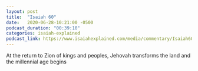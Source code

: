 ```yaml
---
layout: post
title:  "Isaiah 60"
date:   2020-06-28-10:21:00 -0500
podcast_duration: "00:39:10"
categories: isaiah-explained
podcast_link: https://www.isaiahexplained.com/media/commentary/Isaiah60.mp3
---
```

At the return to Zion of kings and peoples, Jehovah transforms the land and the millennial age begins
